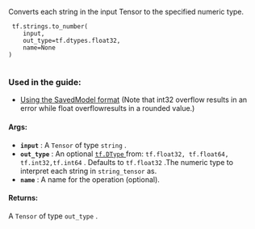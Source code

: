 Converts each string in the input Tensor to the specified numeric type.

```
 tf.strings.to_number(
    input,
    out_type=tf.dtypes.float32,
    name=None
)
 
```

### Used in the guide:
- [Using the SavedModel format](https://tensorflow.google.cn/guide/saved_model)
(Note that int32 overflow results in an error while float overflowresults in a rounded value.)

#### Args:
- **`input`** : A  `Tensor`  of type  `string` .
- **`out_type`** : An optional [ `tf.DType` ](https://tensorflow.google.cn/api_docs/python/tf/dtypes/DType) from:  `tf.float32, tf.float64, tf.int32,tf.int64` . Defaults to  `tf.float32` .The numeric type to interpret each string in  `string_tensor`  as.
- **`name`** : A name for the operation (optional).


#### Returns:
A  `Tensor`  of type  `out_type` .

